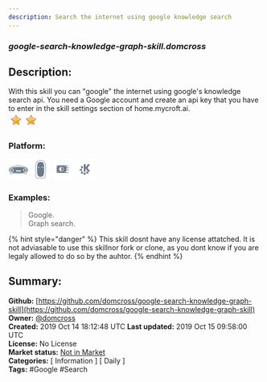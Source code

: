 ```yaml
---
description: Search the internet using google knowledge search
---
```


### _google-search-knowledge-graph-skill.domcross_  
## Description:  
With this skill you can "google" the internet using google's knowledge search api.
You need a Google account and create an api key
that you have to enter in the skill settings section of home.mycroft.ai.  
![](../.gitbook/assets/star.png)![](../.gitbook/assets/star.png)  
### Platform:  
 ![Mark I](../.gitbook/assets/mark-1-icon.png)  ![Mark II](../.gitbook/assets/mark-2-icon.png)  ![Picroft](../.gitbook/assets/picroft-icon.png)  ![plasmoid](../.gitbook/assets/kde.png)   
### Examples:  
> Google.  
> Graph search.  
  
{% hint style="danger" %}
This skill dosnt have any license attatched. It is not adviasable to use this skillnor fork or clone, as you dont know if you are legaly allowed to do so by the auhtor.
{% endhint %}
  
## Summary:  
**Github:** [https://github.com/domcross/google-search-knowledge-graph-skill](https://github.com/domcross/google-search-knowledge-graph-skill)  
**Owner:** [@domcross](https://github.com/domcross)  
**Created:** 2019 Oct 14 18:12:48 UTC  **Last updated:** 2019 Oct 15 09:58:00 UTC  
**License:** No License  
**Market status:** [Not in Market](https://market.mycroft.ai/skill/)  
**Categories:** [ Information ] [ Daily ]   
**Tags:** \#Google \#Search   
